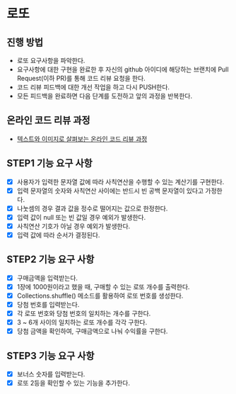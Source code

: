 # 로또
## 진행 방법
* 로또 요구사항을 파악한다.
* 요구사항에 대한 구현을 완료한 후 자신의 github 아이디에 해당하는 브랜치에 Pull Request(이하 PR)를 통해 코드 리뷰 요청을 한다.
* 코드 리뷰 피드백에 대한 개선 작업을 하고 다시 PUSH한다.
* 모든 피드백을 완료하면 다음 단계를 도전하고 앞의 과정을 반복한다.

## 온라인 코드 리뷰 과정
* [텍스트와 이미지로 살펴보는 온라인 코드 리뷰 과정](https://github.com/next-step/nextstep-docs/tree/master/codereview)

## STEP1 기능 요구 사항
- [x] 사용자가 입력한 문자열 값에 따라 사칙연산을 수행할 수 있는 계산기를 구현한다.
- [x] 입력 문자열의 숫자와 사칙연산 사이에는 반드시 빈 공백 문자열이 있다고 가정한다.
- [x] 나눗셈의 경우 결과 값을 정수로 떨어지는 값으로 한정한다.
- [x] 입력 값이 null 또는 빈 값일 경우 예외가 발생한다.
- [x] 사칙연산 기호가 아닐 경우 예외가 발생한다.
- [x] 입력 값에 따라 순서가 결정된다.

## STEP2 기능 요구 사항
- [x] 구매금액을 입력받는다.
- [x] 1장에 1000원이라고 했을 때, 구매할 수 있는 로또 개수를 출력한다.
- [x] Collections.shuffle() 메소드를 활용하여 로또 번호를 생성한다.
- [x] 당첨 번호를 입력받는다.
- [x] 각 로또 번호와 당첨 번호의 일치하는 개수를 구한다.
- [x] 3 ~ 6개 사이의 일치하는 로또 개수를 각각 구한다.
- [x] 당첨 금액을 확인하여, 구매금액으로 나눠 수익률을 구한다.

## STEP3 기능 요구 사항
- [x] 보너스 숫자를 입력받는다.
- [x] 로또 2등을 확인할 수 있는 기능을 추가한다.
